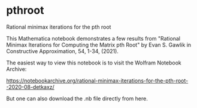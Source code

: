 # pthroot
Rational minimax iterations for the pth root

This Mathematica notebook demonstrates a few results from "Rational Minimax Iterations for Computing the Matrix pth Root" by Evan S. Gawlik in Constructive Approximation, 54, 1-34, (2021).

The easiest way to view this notebook is to visit the Wolfram Notebook Archive:

https://notebookarchive.org/rational-minimax-iterations-for-the-pth-root--2020-08-detkaxz/

But one can also download the .nb file directly from here.
